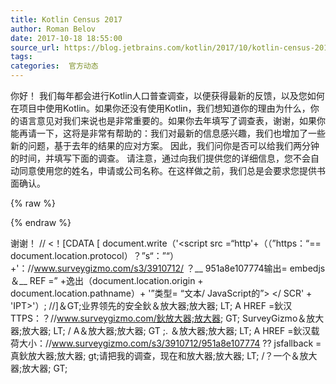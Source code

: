 ```yaml
---
title: Kotlin Census 2017
author: Roman Belov
date: 2017-10-18 18:55:00
source_url: https://blog.jetbrains.com/kotlin/2017/10/kotlin-census-2017/
tags: 
categories:  官方动态
---
```


你好！
我们每年都会进行Kotlin人口普查调查，以便获得最新的反馈，以及您如何在项目中使用Kotlin。如果你还没有使用Kotlin，我们想知道你的理由为什么，你的语言意见对我们来说也是非常重要的。如果你去年填写了调查表，谢谢，如果你能再请一下，这将是非常有帮助的：我们对最新的信息感兴趣，我们也增加了一些新的问题，基于去年的结果的应对方案。
因此，我们问你是否可以给我们两分钟的时间，并填写下面的调查。
请注意，通过向我们提供您的详细信息，您不会自动同意使用您的姓名，申请或公司名称。在这样做之前，我们总是会要求您提供书面确认。

{% raw %}
<p><span id="more-5359"></span></p>
{% endraw %}

谢谢！
// <！[CDATA [
document.write（'<script src =“http'+（（”https：“== document.location.protocol）？”s“：”“）+'：//www.surveygizmo.com/s3/3910712/ ？__ 951a8e107774输出= embedjs＆__ REF =” +逸出（document.location.origin + document.location.pathname）+ '”类型= “文本/ JavaScript的”> </ SCR' + 'IPT>'）;
//]＆GT;业界领先的安全鈥＆放大器;放大器; LT; A HREF =鈥汉TTPS：？//www.surveygizmo.com/鈥放大器;放大器; GT; SurveyGizmo＆放大器;放大器; LT; / A＆放大器;放大器; GT ;. ＆放大器;放大器; LT; A HREF =鈥汉载荷大小：//www.surveygizmo.com/s3/3910712/951a8e107774 ?? jsfallback =真鈥放大器;放大器; gt;请把我的调查，现在和放大器;放大器; LT; /？一个＆放大器;放大器; GT;
